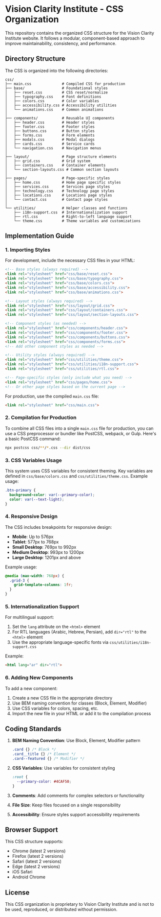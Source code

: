 # Vision Clarity Institute - CSS Organization

This repository contains the organized CSS structure for the Vision Clarity Institute website. It follows a modular, component-based approach to improve maintainability, consistency, and performance.

## Directory Structure

The CSS is organized into the following directories:

```
css/
├── main.css              # Compiled CSS for production
├── base/                 # Foundational styles
│   ├── reset.css         # CSS reset/normalize
│   ├── typography.css    # Font definitions
│   ├── colors.css        # Color variables
│   ├── accessibility.css # Accessibility utilities
│   └── animations.css    # Common animations
│
├── components/           # Reusable UI components
│   ├── header.css        # Header styles
│   ├── footer.css        # Footer styles
│   ├── buttons.css       # Button styles
│   ├── forms.css         # Form elements
│   ├── modals.css        # Modal dialogs
│   ├── cards.css         # Service cards
│   └── navigation.css    # Navigation menus
│
├── layout/               # Page structure elements
│   ├── grid.css          # Grid system
│   ├── containers.css    # Container elements
│   └── section-layouts.css # Common section layouts
│
├── pages/                # Page-specific styles
│   ├── home.css          # Home page specific styles
│   ├── services.css      # Services page styles
│   ├── technology.css    # Technology page styles
│   ├── locations.css     # Locations page styles
│   └── contact.css       # Contact page styles
│
└── utilities/            # Helper classes and functions
    ├── i18n-support.css  # Internationalization support
    ├── rtl.css           # Right-to-left language support
    └── theme.css         # Theme variables and customizations
```

## Implementation Guide

### 1. Importing Styles

For development, include the necessary CSS files in your HTML:

```html
<!-- Base styles (always required) -->
<link rel="stylesheet" href="css/base/reset.css">
<link rel="stylesheet" href="css/base/typography.css">
<link rel="stylesheet" href="css/base/colors.css">
<link rel="stylesheet" href="css/base/accessibility.css">
<link rel="stylesheet" href="css/base/animations.css">

<!-- Layout styles (always required) -->
<link rel="stylesheet" href="css/layout/grid.css">
<link rel="stylesheet" href="css/layout/containers.css">
<link rel="stylesheet" href="css/layout/section-layouts.css">

<!-- Component styles (as needed) -->
<link rel="stylesheet" href="css/components/header.css">
<link rel="stylesheet" href="css/components/footer.css">
<link rel="stylesheet" href="css/components/buttons.css">
<link rel="stylesheet" href="css/components/forms.css">
<!-- Add other component styles as needed -->

<!-- Utility styles (always required) -->
<link rel="stylesheet" href="css/utilities/theme.css">
<link rel="stylesheet" href="css/utilities/i18n-support.css">
<link rel="stylesheet" href="css/utilities/rtl.css">

<!-- Page-specific styles (only include what you need) -->
<link rel="stylesheet" href="css/pages/home.css">
<!-- Or other page styles based on the current page -->
```

For production, use the compiled `main.css` file:

```html
<link rel="stylesheet" href="css/main.css">
```

### 2. Compilation for Production

To combine all CSS files into a single `main.css` file for production, you can use a CSS preprocessor or bundler like PostCSS, webpack, or Gulp. Here's a basic PostCSS command:

```bash
npx postcss css/**/*.css --dir dist/css
```

### 3. CSS Variables Usage

This system uses CSS variables for consistent theming. Key variables are defined in `css/base/colors.css` and `css/utilities/theme.css`. Example usage:

```css
.btn-primary {
  background-color: var(--primary-color);
  color: var(--text-light);
}
```

### 4. Responsive Design

The CSS includes breakpoints for responsive design:

- **Mobile**: Up to 576px
- **Tablet**: 577px to 768px
- **Small Desktop**: 769px to 992px
- **Medium Desktop**: 993px to 1200px
- **Large Desktop**: 1201px and above

Example usage:

```css
@media (max-width: 768px) {
  .grid-3 {
    grid-template-columns: 1fr;
  }
}
```

### 5. Internationalization Support

For multilingual support:

1. Set the `lang` attribute on the `<html>` element
2. For RTL languages (Arabic, Hebrew, Persian), add `dir="rtl"` to the `<html>` element
3. Use the appropriate language-specific fonts via `css/utilities/i18n-support.css`

Example:

```html
<html lang="ar" dir="rtl">
```

### 6. Adding New Components

To add a new component:

1. Create a new CSS file in the appropriate directory
2. Use BEM naming convention for classes (Block, Element, Modifier)
3. Use CSS variables for colors, spacing, etc.
4. Import the new file in your HTML or add it to the compilation process

## Coding Standards

1. **BEM Naming Convention**: Use Block, Element, Modifier pattern
   ```css
   .card {} /* Block */
   .card__title {} /* Element */
   .card--featured {} /* Modifier */
   ```

2. **CSS Variables**: Use variables for consistent styling
   ```css
   :root {
     --primary-color: #4CAF50;
   }
   ```

3. **Comments**: Add comments for complex selectors or functionality

4. **File Size**: Keep files focused on a single responsibility

5. **Accessibility**: Ensure styles support accessibility requirements

## Browser Support

This CSS structure supports:

- Chrome (latest 2 versions)
- Firefox (latest 2 versions)
- Safari (latest 2 versions)
- Edge (latest 2 versions)
- iOS Safari
- Android Chrome

## License

This CSS organization is proprietary to Vision Clarity Institute and is not to be used, reproduced, or distributed without permission.